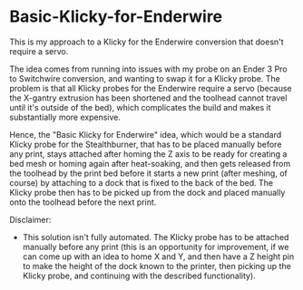 # Basic-Klicky-for-Enderwire
This is my approach to a Klicky for the Enderwire conversion that doesn't require a servo.

The idea comes from running into issues with my probe on an Ender 3 Pro to Switchwire conversion, and wanting to swap it for a Klicky probe. The problem is that all Klicky probes for the Enderwire require a servo (because the X-gantry extrusion has been shortened and the toolhead cannot travel until it's outside of the bed), which complicates the build and makes it substantially more expensive.

Hence, the "Basic Klicky for Enderwire" idea, which would be a standard Klicky probe for the Stealthburner, that has to be placed manually before any print, stays attached after homing the Z axis to be ready for creating a bed mesh or homing again after heat-soaking, and then gets released from the toolhead by the print bed before it starts a new print (after meshing, of course) by attaching to a dock that is fixed to the back of the bed. The Klicky probe then has to be picked up from the dock and placed manually onto the toolhead before the next print.

Disclaimer:

* This solution isn't fully automated. The Klicky probe has to be attached manually before any print (this is an opportunity for improvement, if we can come up with an idea to home X and Y, and then have a Z height pin to make the height of the dock known to the printer, then picking up the Klicky probe, and continuing with the described functionality).
